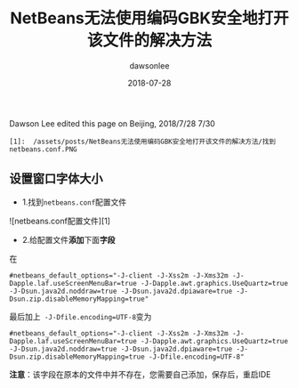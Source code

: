 ﻿---
title: "NetBeans无法使用编码GBK安全地打开该文件的解决方法"
layout: post
date: 2018-07-28
image: 
headerImage: false
tag:
- NetBeans8.2
star: false
category: blog
author: dawsonlee
---

Dawson Lee edited this page on Beijing, 2018/7/28 7/30

<div class="breaker"></div>

    [1]:  /assets/posts/NetBeans无法使用编码GBK安全地打开该文件的解决方法/找到netbeans.conf.PNG


##  设置窗口字体大小


*  1.找到`netbeans.conf`配置文件

![netbeans.conf配置文件][1]

*  2.给配置文件**添加**下面**字段**

在
	
	#netbeans_default_options="-J-client -J-Xss2m -J-Xms32m -J-Dapple.laf.useScreenMenuBar=true -J-Dapple.awt.graphics.UseQuartz=true -J-Dsun.java2d.noddraw=true -J-Dsun.java2d.dpiaware=true -J-Dsun.zip.disableMemoryMapping=true"



最后加上` -J-Dfile.encoding=UTF-8`变为

		
	#netbeans_default_options="-J-client -J-Xss2m -J-Xms32m -J-Dapple.laf.useScreenMenuBar=true -J-Dapple.awt.graphics.UseQuartz=true -J-Dsun.java2d.noddraw=true -J-Dsun.java2d.dpiaware=true -J-Dsun.zip.disableMemoryMapping=true -J-Dfile.encoding=UTF-8"



**注意**：该字段在原本的文件中并不存在，您需要自己添加，保存后，重启IDE




